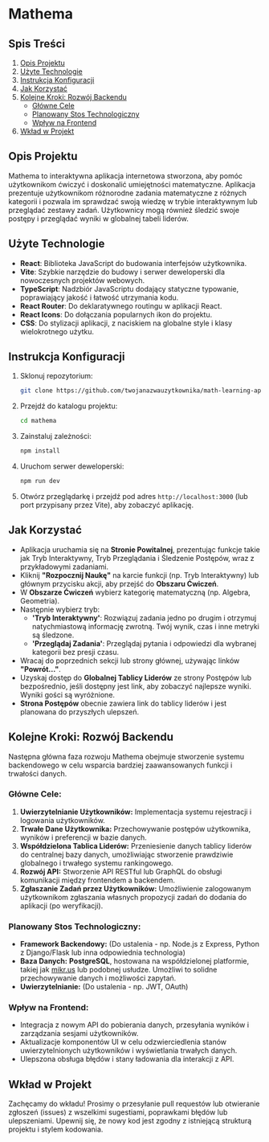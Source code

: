 # Mathema

## Spis Treści
1. [Opis Projektu](#opis-projektu)
2. [Użyte Technologie](#użyte-technologie)
3. [Instrukcja Konfiguracji](#instrukcja-konfiguracji)
4. [Jak Korzystać](#jak-korzystać)
5. [Kolejne Kroki: Rozwój Backendu](#kolejne-kroki-rozwój-backendu)
    - [Główne Cele](#główne-cele)
    - [Planowany Stos Technologiczny](#planowany-stos-technologiczny)
    - [Wpływ na Frontend](#wpływ-na-frontend)
6. [Wkład w Projekt](#wkład-w-projekt)

## Opis Projektu
Mathema to interaktywna aplikacja internetowa stworzona, aby pomóc użytkownikom ćwiczyć i doskonalić umiejętności matematyczne. Aplikacja prezentuje użytkownikom różnorodne zadania matematyczne z różnych kategorii i pozwala im sprawdzać swoją wiedzę w trybie interaktywnym lub przeglądać zestawy zadań. Użytkownicy mogą również śledzić swoje postępy i przeglądać wyniki w globalnej tabeli liderów.

## Użyte Technologie
- **React**: Biblioteka JavaScript do budowania interfejsów użytkownika.
- **Vite**: Szybkie narzędzie do budowy i serwer deweloperski dla nowoczesnych projektów webowych.
- **TypeScript**: Nadzbiór JavaScriptu dodający statyczne typowanie, poprawiający jakość i łatwość utrzymania kodu.
- **React Router**: Do deklaratywnego routingu w aplikacji React.
- **React Icons**: Do dołączania popularnych ikon do projektu.
- **CSS**: Do stylizacji aplikacji, z naciskiem na globalne style i klasy wielokrotnego użytku.

## Instrukcja Konfiguracji
1. Sklonuj repozytorium:
   ```bash
   git clone https://github.com/twojanazwauzytkownika/math-learning-app.git
   ```
2. Przejdź do katalogu projektu:
   ```bash
   cd mathema
   ```
3. Zainstaluj zależności:
   ```bash
   npm install
   ```
4. Uruchom serwer deweloperski:
   ```bash
   npm run dev
   ```
5. Otwórz przeglądarkę i przejdź pod adres `http://localhost:3000` (lub port przypisany przez Vite), aby zobaczyć aplikację.

## Jak Korzystać
- Aplikacja uruchamia się na **Stronie Powitalnej**, prezentując funkcje takie jak Tryb Interaktywny, Tryb Przeglądania i Śledzenie Postępów, wraz z przykładowymi zadaniami.
- Kliknij **"Rozpocznij Naukę"** na karcie funkcji (np. Tryb Interaktywny) lub głównym przycisku akcji, aby przejść do **Obszaru Ćwiczeń**.
- W **Obszarze Ćwiczeń** wybierz kategorię matematyczną (np. Algebra, Geometria).
- Następnie wybierz tryb:
    - **'Tryb Interaktywny'**: Rozwiązuj zadania jedno po drugim i otrzymuj natychmiastową informację zwrotną. Twój wynik, czas i inne metryki są śledzone.
    - **'Przeglądaj Zadania'**: Przeglądaj pytania i odpowiedzi dla wybranej kategorii bez presji czasu.
- Wracaj do poprzednich sekcji lub strony głównej, używając linków **"Powrót..."**.
- Uzyskaj dostęp do **Globalnej Tablicy Liderów** ze strony Postępów lub bezpośrednio, jeśli dostępny jest link, aby zobaczyć najlepsze wyniki. Wyniki gości są wyróżnione.
- **Strona Postępów** obecnie zawiera link do tablicy liderów i jest planowana do przyszłych ulepszeń.

## Kolejne Kroki: Rozwój Backendu
Następna główna faza rozwoju Mathema obejmuje stworzenie systemu backendowego w celu wsparcia bardziej zaawansowanych funkcji i trwałości danych.

### Główne Cele:
1.  **Uwierzytelnianie Użytkowników:** Implementacja systemu rejestracji i logowania użytkowników.
2.  **Trwałe Dane Użytkownika:** Przechowywanie postępów użytkownika, wyników i preferencji w bazie danych.
3.  **Współdzielona Tablica Liderów:** Przeniesienie danych tablicy liderów do centralnej bazy danych, umożliwiając stworzenie prawdziwie globalnego i trwałego systemu rankingowego.
4.  **Rozwój API:** Stworzenie API RESTful lub GraphQL do obsługi komunikacji między frontendem a backendem.
5.  **Zgłaszanie Zadań przez Użytkowników:** Umożliwienie zalogowanym użytkownikom zgłaszania własnych propozycji zadań do dodania do aplikacji (po weryfikacji).

### Planowany Stos Technologiczny:
-   **Framework Backendowy:** (Do ustalenia - np. Node.js z Express, Python z Django/Flask lub inna odpowiednia technologia)
-   **Baza Danych:** **PostgreSQL**, hostowana na współdzielonej platformie, takiej jak [mikr.us](https://mikr.us) lub podobnej usłudze. Umożliwi to solidne przechowywanie danych i możliwości zapytań.
-   **Uwierzytelnianie:** (Do ustalenia - np. JWT, OAuth)

### Wpływ na Frontend:
-   Integracja z nowym API do pobierania danych, przesyłania wyników i zarządzania sesjami użytkowników.
-   Aktualizacje komponentów UI w celu odzwierciedlenia stanów uwierzytelnionych użytkowników i wyświetlania trwałych danych.
-   Ulepszona obsługa błędów i stany ładowania dla interakcji z API.

## Wkład w Projekt
Zachęcamy do wkładu! Prosimy o przesyłanie pull requestów lub otwieranie zgłoszeń (issues) z wszelkimi sugestiami, poprawkami błędów lub ulepszeniami. Upewnij się, że nowy kod jest zgodny z istniejącą strukturą projektu i stylem kodowania.
